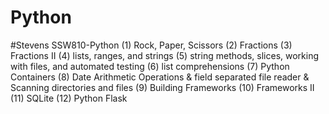 # Python
#Stevens SSW810-Python
(1) Rock, Paper, Scissors
(2) Fractions
(3) Fractions II
(4) lists, ranges, and strings
(5) string methods, slices, working with files, and automated testing
(6) list comprehensions
(7) Python Containers
(8) Date Arithmetic Operations & field separated file reader & Scanning directories and files
(9) Building Frameworks
(10) Frameworks II
(11) SQLite
(12) Python Flask 
